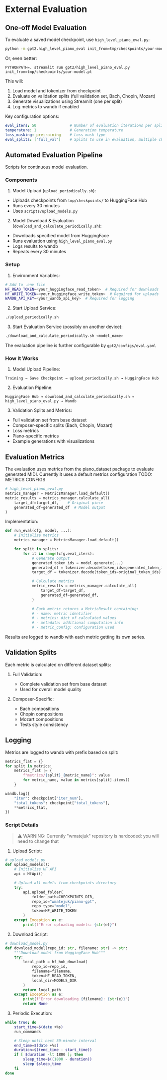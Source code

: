 
# External Evaluation

## One-off Model Evaluation

To evaluate a saved model checkpoint, use `high_level_piano_eval.py`:

```bash
python -m gpt2.high_level_piano_eval init_from=tmp/checkpoints/your-model.pt
```

Or, even better:
```
PYTHONPATH=. streamlit run gpt2/high_level_piano_eval.py init_from=tmp/checkpoints/your-model.pt
```

This will:
1. Load model and tokenizer from checkpoint
2. Evaluate on validation splits (full validation set, Bach, Chopin, Mozart)
3. Generate visualizations using Streamlit (one per split)
4. Log metrics to wandb if enabled

Key configuration options:
```yaml
eval_iters: 50               # Number of evaluation iterations per split
temperature: 1               # Generation temperature
loss_masking: pretraining    # Loss mask type
eval_splits: ["full_val"]    # Splits to use in evaluation, multiple choice from bach, mozart, chopin, full_val
```

## Automated Evaluation Pipeline

Scripts for continuous model evaluation.

### Components

1. Model Upload (`upload_periodically.sh`):
- Uploads checkpoints from `tmp/checkpoints/` to HuggingFace Hub
- Runs every 30 minutes
- Uses `scripts/upload_models.py`

2. Model Download & Evaluation (`download_and_calculate_periodically.sh`):
- Downloads specified model from HuggingFace
- Runs evaluation using `high_level_piano_eval.py`
- Logs results to wandb
- Repeats every 30 minutes

### Setup

1. Environment Variables:
```bash
# Add to .env file
HF_READ_TOKEN=<your_huggingface_read_token>  # Required for downloads
HF_WRITE_TOKEN=<your_huggingface_write_token>  # Required for uploads
WANDB_API_KEY=<your_wandb_api_key>  # Required for logging
```

2. Start Upload Service:
```bash
./upload_periodically.sh
```

3. Start Evaluation Service (possibly on another device):
```bash
./download_and_calculate_periodically.sh <model_name>
```
The evaluation pipeline is further configurable by `gpt2/configs/eval.yaml`
### How It Works

1. Model Upload Pipeline:
```
Training → Save Checkpoint → upload_periodically.sh → HuggingFace Hub
```

2. Evaluation Pipeline:
```
HuggingFace Hub → download_and_calculate_periodically.sh → high_level_piano_eval.py → Wandb
```

3. Validation Splits and Metrics:
- Full validation set from base dataset
- Composer-specific splits (Bach, Chopin, Mozart)
- Loss metrics
- Piano-specific metrics
- Example generations with visualizations


## Evaluation Metrics

The evaluation uses metrics from the piano_dataset package to evaluate generated MIDI. Currently it uses a default metrics configuration TODO: METRICS CONFIGS

```python
# high_level_piano_eval.py
metrics_manager = MetricsManager.load_default()
metric_results = metrics_manager.calculate_all(
    target_df=target_df,    # Original piece
    generated_df=generated_df  # Model output
)
```

Implementation:

```python
def run_eval(cfg, model, ...):
    # Initialize metrics
    metrics_manager = MetricsManager.load_default()

    for split in splits:
        for it in range(cfg.eval_iters):
            # Generate output
            generated_token_ids = model.generate(...)
            generated_df = tokenizer.decode(token_ids=generated_token_ids)
            target_df = tokenizer.decode(token_ids=original_token_ids)

            # Calculate metrics
            metric_results = metrics_manager.calculate_all(
                target_df=target_df,
                generated_df=generated_df,
            )

            # Each metric returns a MetricResult containing:
            # - name: metric identifier
            # - metrics: dict of calculated values
            # - metadata: additional computation info
            # - metric_config: configuration used
```

Results are logged to wandb with each metric getting its own series.

## Validation Splits

Each metric is calculated on different dataset splits:

1. Full Validation:
   - Complete validation set from base dataset
   - Used for overall model quality

2. Composer-Specific:
   - Bach compositions
   - Chopin compositions
   - Mozart compositions
   - Tests style consistency


## Logging

Metrics are logged to wandb with prefix based on split:
```python
metrics_flat = {}
for split in metrics:
    metrics_flat |= {
        f"metrics/{split}_{metric_name}": value
        for metric_name, value in metrics[split].items()
    }

wandb.log({
    "iter": checkpoint["iter_num"],
    "total_tokens": checkpoint["total_tokens"],
    **metrics_flat,
})
```


### Script Details
> ⚠️ WARNING: Currently "wmatejuk" repository is hardcoded: you will need to change that
1. Upload Script:
```python
# upload_models.py
def upload_models():
    # Initialize HF API
    api = HfApi()

    # Upload all models from checkpoints directory
    try:
        api.upload_folder(
            folder_path=CHECKPOINTS_DIR,
            repo_id="wmatejuk/piano-gpt",
            repo_type="model",
            token=HF_WRITE_TOKEN
        )
    except Exception as e:
        print(f"Error uploading models: {str(e)}")
```

2. Download Script:
```python
# download_model.py
def download_model(repo_id: str, filename: str) -> str:
    """Download model from HuggingFace Hub"""
    try:
        local_path = hf_hub_download(
            repo_id=repo_id,
            filename=filename,
            token=HF_READ_TOKEN,
            local_dir=MODELS_DIR
        )
        return local_path
    except Exception as e:
        print(f"Error downloading {filename}: {str(e)}")
        return None
```

3. Periodic Execution:
```bash
while true; do
    start_time=$(date +%s)
    run_commands

    # Sleep until next 30-minute interval
    end_time=$(date +%s)
    duration=$((end_time - start_time))
    if [ $duration -lt 1800 ]; then
        sleep_time=$((1800 - duration))
        sleep $sleep_time
    fi
done
```
